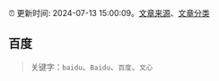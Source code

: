 :alarm_clock: 更新时间: 2024-07-13 15:00:09。[文章来源](/README.md)、[文章分类](/TAGS.md)

## 百度


> 关键字：`baidu`、`Baidu`、`百度`、`文心`



